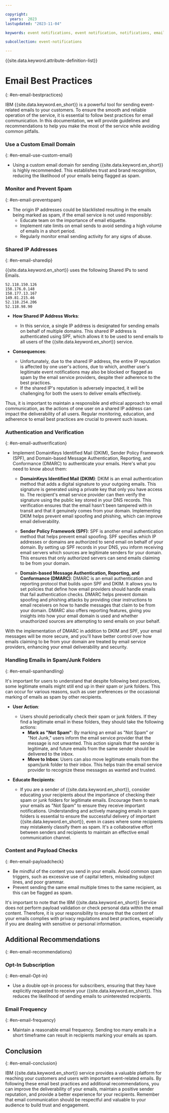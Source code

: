 ```yaml
---

copyright:
  years:  2023
lastupdated: "2023-11-04"

keywords: event notifications, event notification, notifications, email, custom domain, best practices

subcollection: event-notifications

---
```


{{site.data.keyword.attribute-definition-list}}

# Email Best Practices
{: #en-email-bestpractices}

IBM {{site.data.keyword.en_short}} is a powerful tool for sending event-related emails to your customers. To ensure the smooth and reliable operation of the service, it is essential to follow best practices for email communication. In this documentation, we will provide guidelines and recommendations to help you make the most of the service while avoiding common pitfalls.

### Use a Custom Email Domain
{: #en-email-use-custom-email}

- Using a custom email domain for sending {{site.data.keyword.en_short}} is highly recommended. This establishes trust and brand recognition, reducing the likelihood of your emails being flagged as spam.

### Monitor and Prevent Spam
{: #en-email-preventspam}

- The origin IP addresses could be blacklisted resulting in the emails being marked as spam, if the email service is not used responsibly:
  - Educate team on the importance of email etiquette.
  - Implement rate limits on email sends to avoid sending a high volume of emails in a short period.
  - Regularly monitor email sending activity for any signs of abuse.
  
### Shared IP Addresses
{: #en-email-sharedip}

{{site.data.keyword.en_short}} uses the following  Shared IPs to send Emails.
```
52.118.150.126
158.176.0.148
158.177.13.167
149.81.215.46
52.118.254.206
52.118.98.90
```
- **How Shared IP Address Works**:
    - In this service, a single IP address is designated for sending emails on behalf of multiple domains. This shared IP address is authenticated using SPF, which allows it to be used to send emails to all users of the {{site.data.keyword.en_short}} service.
    
 - **Consequences**:
    - Unfortunately, due to the shared IP address, the entire IP reputation is affected by one user's actions, due to which, another user's legitimate event notifications may also be blocked or flagged as spam by the email service providers, despite their adherence to the best practices.
    - If the shared IP's reputation is adversely impacted, it will be challenging for both the users to deliver emails effectively.

Thus, it is important to maintain a responsible and ethical approach to email communication, as the actions of one user on a shared IP address can impact the deliverability of all users. Regular monitoring, education, and adherence to email best practices are crucial to prevent such issues.

### Authentication and Verification
{: #en-email-authverification}

- Implement DomainKeys Identified Mail (DKIM), Sender Policy Framework (SPF), and Domain-based Message Authentication, Reporting, and Conformance (DMARC) to authenticate your emails. Here's what you need to know about them:
  
  - **DomainKeys Identified Mail (DKIM)**: DKIM is an email authentication method that adds a digital signature to your outgoing emails. This signature is generated using a private key that only you have access to. The recipient's email service provider can then verify the signature using the public key stored in your DNS records. This verification ensures that the email hasn't been tampered with in transit and that it genuinely comes from your domain. Implementing DKIM helps prevent email spoofing and phishing, which can improve email deliverability.

  - **Sender Policy Framework (SPF)**: SPF is another email authentication method that helps prevent email spoofing. SPF specifies which IP addresses or domains are authorized to send email on behalf of your domain. By setting up SPF records in your DNS, you inform receiving email servers which sources are legitimate senders for your domain. This ensures that only authorized servers can send emails claiming to be from your domain.
  
  - **Domain-based Message Authentication, Reporting, and Conformance (DMARC)**: DMARC is an email authentication and reporting protocol that builds upon SPF and DKIM. It allows you to set policies that define how email providers should handle emails that fail authentication checks. DMARC helps prevent domain spoofing and phishing attacks by providing clear instructions to email receivers on how to handle messages that claim to be from your domain. DMARC also offers reporting features, giving you insights into how your email domain is used and whether unauthorized sources are attempting to send emails on your behalf.
  
With the implementation of DMARC in addition to DKIM and SPF, your email messages will be more secure, and you'll have better control over how emails claiming to be from your domain are treated by email service providers, enhancing your email deliverability and security.

 ### Handling Emails in Spam/Junk Folders
 {: #en-email-spamhandling}
 
It's important for users to understand that despite following best practices, some legitimate emails might still end up in their spam or junk folders. This can occur for various reasons, such as user preferences or the occasional marking of emails as spam by other recipients.

  - **User Action**:
    - Users should periodically check their spam or junk folders. If they find a legitimate email in these folders, they should take the following actions:
      - **Mark as "Not Spam"**: By marking an email as "Not Spam" or "Not Junk," users inform the email service provider that the message is not unwanted. This action signals that the sender is legitimate, and future emails from the same sender should be delivered to the inbox.
      - **Move to Inbox**: Users can also move legitimate emails from the spam/junk folder to their inbox. This helps train the email service provider to recognize these messages as wanted and trusted.

  - **Educate Recipients**:
    - If you are a sender of {{site.data.keyword.en_short}}, consider educating your recipients about the importance of checking their spam or junk folders for legitimate emails. Encourage them to mark your emails as "Not Spam" to ensure they receive important notifications.
Understanding and actively managing emails in spam folders is essential to ensure the successful delivery of important {{site.data.keyword.en_short}}, even in cases where some recipients may mistakenly classify them as spam. It's a collaborative effort between senders and recipients to maintain an effective email communication channel.

### Content and Payload Checks
{: #en-email-payloadcheck}

- Be mindful of the content you send in your emails. Avoid common spam triggers, such as excessive use of capital letters, misleading subject lines, and poor grammar.
- Prevent sending the same email multiple times to the same recipient, as this can be flagged as spam.

It's important to note that the IBM {{site.data.keyword.en_short}} Service does not perform payload validation or check personal data within the email content. Therefore, it is your responsibility to ensure that the content of your emails complies with privacy regulations and best practices, especially if you are dealing with sensitive or personal information.

## Additional Recommendations
{: #en-email-recommendations}

### Opt-In Subscription
{: #en-email-Opt-in}

- Use a double opt-in process for subscribers, ensuring that they have explicitly requested to receive your {{site.data.keyword.en_short}}. This reduces the likelihood of sending emails to uninterested recipients.

### Email Frequency
{: #en-email-frequency}

- Maintain a reasonable email frequency. Sending too many emails in a short timeframe can result in recipients marking your emails as spam.

## Conclusion
{: #en-email-conclusion}

IBM {{site.data.keyword.en_short}} service provides a valuable platform for reaching your customers and users with important event-related emails. By following these email best practices and additional recommendations, you can improve the deliverability of your emails, maintain a positive sender reputation, and provide a better experience for your recipients. Remember that email communication should be respectful and valuable to your audience to build trust and engagement.
